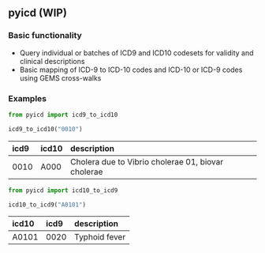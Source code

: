 ## pyicd (WIP)

### Basic functionality

- Query individual or batches of ICD9 and ICD10 codesets for validity and clinical descriptions
- Basic mapping of ICD-9 to ICD-10 codes and ICD-10 or ICD-9 codes using GEMS cross-walks


### Examples

```python
from pyicd import icd9_to_icd10

icd9_to_icd10("0010")
``` 
|icd9   |icd10  | description
|:------|:------|:----------------------------------------------------
|0010   |A000   | Cholera due to Vibrio cholerae 01, biovar cholerae

```python
from pyicd import icd10_to_icd9

icd10_to_icd9("A0101")
```

|icd10  |icd9  | description
|:------|:-----|:-------------------------------
|A0101  |0020  | Typhoid fever

